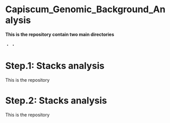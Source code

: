 # Capiscum_Genomic_Background_Analysis
**This is the repository contain two main directories**

・
・

# Step.1: Stacks analysis
This is the repository 

# Step.2: Stacks analysis
This is the repository 

